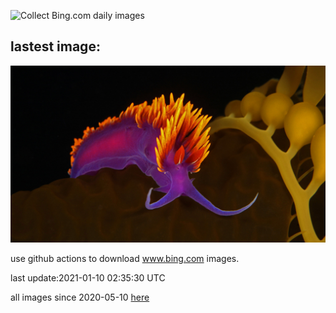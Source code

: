 ![Collect Bing.com daily images](https://github.com/counter2015/bing-daily-images/workflows/Collect%20Bing.com%20daily%20images/badge.svg)
## lastest image:
![](images/SpanishSeaSlug.jpg)

use github actions to download www.bing.com images.

last update:2021-01-10 02:35:30 UTC

all images since 2020-05-10 [here](https://github.com/counter2015/bing-daily-images/tree/master/images) 
